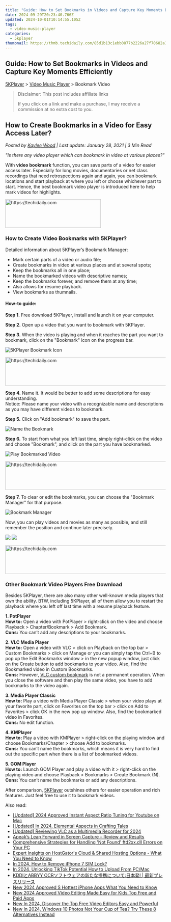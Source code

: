 ```yaml
---
title: "Guide: How to Set Bookmarks in Videos and Capture Key Moments Efficiently"
date: 2024-09-29T20:23:40.766Z
updated: 2024-10-01T10:14:55.105Z
tags:
  - video-music-player
categories:
  - 5kplayer
thumbnail: https://thmb.techidaily.com/85d1b13c1ebb0877b2226a27f70682a117714d804f026be8d035e08eecc94b3e.jpg
---
```


## Guide: How to Set Bookmarks in Videos and Capture Key Moments Efficiently

[5KPlayer](https://tools.techidaily.com/5kplayer/products/) \> [Video Music Player](https://tools.techidaily.com/5kplayer/video-music-player/) \> Bookmark Video

>  Disclaimer: This post includes affiliate links
>
>  If you click on a link and make a purchase, I may receive a commission at no extra cost to you.
>

## How to Create Bookmarks in a Video for Easy Access Later?

 _Posted by [Kaylee Wood](https://www.quora.com/profile/Amanda-Hu-21) | Last update: January 28, 2021 | 3 Min Read_

_"Is there any video player which can bookmark in video at various places?"_ 

With **video bookmark** function, you can save parts of a video for easier access later. Especially for long movies, documentaries or net class recordings that need retrospections again and again, you can bookmark locations and start playback at where you left or choose whichever part to start. Hence, the best bookmark video player is introduced here to help mark videos for highlights.

<!-- affiliate ads begin -->
<a href="https://aligracehair.sjv.io/c/5597632/1959759/19272" target="_top" id="1959759">
  <img src="//a.impactradius-go.com/display-ad/19272-1959759" border="0" alt="https://techidaily.com" width="300" height="90"/>
</a>
<img height="0" width="0" src="https://aligracehair.sjv.io/i/5597632/1959759/19272" style="position:absolute;visibility:hidden;" border="0" />
<!-- affiliate ads end -->

### How to Create Video Bookmarks with 5KPlayer?

Detailed information about 5KPlayer’s Bookmark Manager:

* Mark certain parts of a video or audio file;
* Create bookmarks in video at various places and at several spots;
* Keep the bookmarks all in one place;
* Name the bookmarked videos with descriptive names;
* Keep the bookmarks forever, and remove them at any time;
* Also allows for resume playback.
* View bookmarks as thumnails.

#### **How-to guide:**

**Step 1.** Free download 5KPlayer, install and launch it on your computer.

**Step 2.** Open up a video that you want to bookmark with 5KPlayer.

**Step 3.** When the video is playing and when it reaches the part you want to bookmark, click on the "Bookmark" icon on the progress bar.

![5KPlayer Bookmark Icon](https://www.5kplayer.com/video-music-player/img/5kp-bookmark-icon.jpg) 

<!-- affiliate ads begin -->
<a href="https://appsumo.8odi.net/c/5597632/2049391/7443" target="_top" id="2049391">
  <img src="//a.impactradius-go.com/display-ad/7443-2049391" border="0" alt="https://techidaily.com" width="728" height="90"/>
</a>
<img height="0" width="0" src="https://appsumo.8odi.net/i/5597632/2049391/7443" style="position:absolute;visibility:hidden;" border="0" />
<!-- affiliate ads end -->

**Step 4.** Name it. It would be better to add some descriptions for easy understanding.   
 Notice: Please name your video with a recognizable name and descriptions as you may have different videos to bookmark.

**Step 5.** Click on "Add bookmark" to save the part.

![Name the Bookmark](https://www.5kplayer.com/video-music-player/img/name-the-bookmark.jpg) 

**Step 6.** To start from what you left last time, simply right-click on the video and choose "Bookmark", and click on the part you have bookmarked.

![Play Bookmarked Video](https://www.5kplayer.com/video-music-player/img/find-bookmarked-video.jpg) 

<!-- affiliate ads begin -->
<a href="https://aligracehair.sjv.io/c/5597632/1902278/19272" target="_top" id="1902278">
  <img src="//a.impactradius-go.com/display-ad/19272-1902278" border="0" alt="https://techidaily.com" width="728" height="90"/>
</a>
<img height="0" width="0" src="https://aligracehair.sjv.io/i/5597632/1902278/19272" style="position:absolute;visibility:hidden;" border="0" />
<!-- affiliate ads end -->

**Step 7.** To clear or edit the bookmarks, you can choose the "Bookmark Manager" for that purpose.

![Bookmark Manager](https://www.5kplayer.com/video-music-player/img/bookmark-manager.jpg)

Now, you can play videos and movies as many as possible, and still remember the position and continue later precisely.

[![](https://www.5kplayer.com/video-music-player/../button/freedownwhitewin.png)](https://tools.techidaily.com/5kplayer/products/) [![](https://www.5kplayer.com/video-music-player/../button/freedownbackmac.png)](https://tools.techidaily.com/5kplayer/products/) 

<!-- affiliate ads begin -->
<a href="https://ephamedtechinc.pxf.io/c/5597632/2130528/26400" target="_top" id="2130528">
  <img src="//a.impactradius-go.com/display-ad/26400-2130528" border="0" alt="https://techidaily.com" width="728" height="90"/>
</a>
<img height="0" width="0" src="https://ephamedtechinc.pxf.io/i/5597632/2130528/26400" style="position:absolute;visibility:hidden;" border="0" />
<!-- affiliate ads end -->

### Other Bookmark Video Players Free Download

Besides 5KPlayer, there are also many other well-known media players that own the ability. BTW, including 5KPlayer, all of them allow you to restart the playback where you left off last time with a resume playback feature.

**1\. PotPlayer**  
**How to:** Open a video with PotPlayer > right-click on the video and choose Playback > Chapter/Bookmark > Add Bookmark.   
**Cons:** You can’t add any descriptions to your bookmarks.

**2\. VLC Media Player**  
**How to:** Open a video with VLC > click on Playback on the top bar > Custom Bookmarks > click on Manage or you can simply tap the Ctrl+B to pop up the Edit Bookmarks window > in the new popup window, just click on the Create button to add bookmarks to your video. Also, find the Bookmarked video in Custom Bookmarks.  
**Cons:** However, [VLC custom bookmark](https://tools.techidaily.com/5kplayer/products/) is not a permanent operation. When you close the software and then play the same video, you have to add bookmarks to the video again.

**3\. Media Player Classic**  
**How to:** Play a video with Media Player Classic > when your video plays at your favorite part, click on Favorites on the top bar > click on Add to Favorites > click OK in the new pop up window. Also, find the bookmarked video in Favorites.  
**Cons:** No edit function.

**4\. KMPlayer**  
**How to:** Play a video with KMPlayer > right-click on the playing window and choose Bookmarks/Chapter > choose Add to bookmarks.  
**Cons:** You can’t name the bookmarks, which means it is very hard to find out the specific part when there is a list of bookmarked videos.

**5\. GOM Player**  
**How to:** Launch GOM Player and play a video with it > right-click on the playing video and choose Playback > Bookmarks > Create Bookmark (N).  
**Cons:** You can’t name the bookmarks or add any descriptions.

After comparison, [5KPlayer](https://tools.techidaily.com/5kplayer/video-music-player/) outshines others for easier operation and rich features. Just feel free to use it to bookmark videos.

<ins class="adsbygoogle"
     style="display:block"
     data-ad-format="autorelaxed"
     data-ad-client="ca-pub-7571918770474297"
     data-ad-slot="1223367746"></ins>

<ins class="adsbygoogle"
     style="display:block"
     data-ad-client="ca-pub-7571918770474297"
     data-ad-slot="8358498916"
     data-ad-format="auto"
     data-full-width-responsive="true"></ins>

<span class="atpl-alsoreadstyle">Also read:</span>
<div><ul>
<li><a href="https://youtube-docs.techidaily.com/ed-2024-approved-instant-aspect-ratio-tuning-for-youtube-on-mac/"><u>[Updated] 2024 Approved Instant Aspect Ratio Tuning for Youtube on Mac</u></a></li>
<li><a href="https://fox-friendly.techidaily.com/updated-in-2024-elemental-aspects-in-crafting-tales/"><u>[Updated] In 2024, Elemental Aspects in Crafting Tales</u></a></li>
<li><a href="https://screen-video-capture.techidaily.com/updated-reviewing-vlc-as-a-multimedia-recorder-for-2024/"><u>[Updated] Reviewing VLC as a Multimedia Recorder for 2024</u></a></li>
<li><a href="https://remote-screen-capture.techidaily.com/apeaks-leap-forward-in-screen-capture-review-and-results/"><u>Apeak’s Leap Forward in Screen Capture – Review and Results</u></a></li>
<li><a href="https://tech-renaissance.techidaily.com/comprehensive-strategies-for-handling-not-found-ftd2xxdll-errors-on-your-pc/"><u>Comprehensive Strategies for Handling 'Not Found' ftd2xx.dll Errors on Your PC</u></a></li>
<li><a href="https://hardware-reviews.techidaily.com/expert-insights-on-hostgators-cloud-and-shared-hosting-options-what-you-need-to-know/"><u>Expert Insights on HostGator's Cloud & Shared Hosting Options - What You Need to Know</u></a></li>
<li><a href="https://sim-unlock.techidaily.com/in-2024-how-to-remove-iphone-7-sim-lock-by-drfone-ios/"><u>In 2024, How to Remove iPhone 7 SIM Lock?</u></a></li>
<li><a href="https://tiktok-clips.techidaily.com/in-2024-unlocking-tiktok-potential-how-to-upload-from-pcmac/"><u>In 2024, Unlocking TikTok Potential How to Upload From PC/Mac</u></a></li>
<li><a href="https://solve-hot.techidaily.com/kddiabbyy-ocr/"><u>KDDIとABBYY OCRソフトウェアの新たな提携について:日本発! | 最新プレスリリース</u></a></li>
<li><a href="https://video-creation-software.techidaily.com/new-2024-approved-s-hottest-iphone-apps-what-you-need-to-know/"><u>New 2024 Approved S Hottest iPhone Apps What You Need to Know</u></a></li>
<li><a href="https://video-creation-software.techidaily.com/new-2024-approved-video-editing-made-easy-for-kids-top-free-and-paid-apps/"><u>New 2024 Approved Video Editing Made Easy for Kids Top Free and Paid Apps</u></a></li>
<li><a href="https://video-creation-software.techidaily.com/new-in-2024-discover-the-top-free-video-editors-easy-and-powerful/"><u>New In 2024, Discover the Top Free Video Editors Easy and Powerful</u></a></li>
<li><a href="https://video-creation-software.techidaily.com/new-in-2024-windows-10-photos-not-your-cup-of-tea-try-these-8-alternatives-instead/"><u>New In 2024, Windows 10 Photos Not Your Cup of Tea? Try These 8 Alternatives Instead</u></a></li>
</ul></div>

